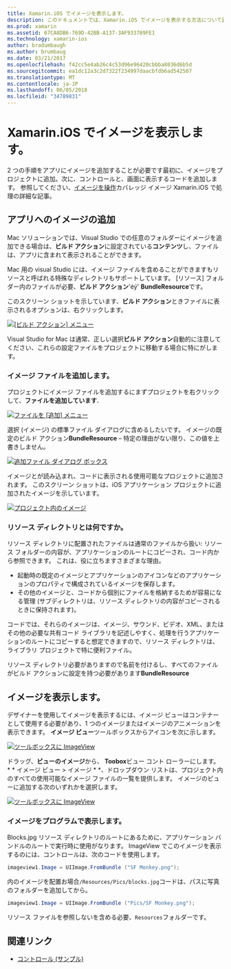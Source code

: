 ```yaml
---
title: Xamarin.iOS でイメージを表示します。
description: このドキュメントでは、Xamarin.iOS でイメージを表示する方法について説明します。 プログラムまたは iOS デザイナーによって、アプリへの追加のイメージがについて説明します。
ms.prod: xamarin
ms.assetid: 67CA8DB6-769D-42BB-A137-3AF933789FE1
ms.technology: xamarin-ios
author: bradumbaugh
ms.author: brumbaug
ms.date: 03/21/2017
ms.openlocfilehash: f42cc5e4ab26c4c53d96e96420cbbba8036d6b5d
ms.sourcegitcommit: ea1dc12a3c2d7322f234997daacbfdb6ad542507
ms.translationtype: MT
ms.contentlocale: ja-JP
ms.lasthandoff: 06/05/2018
ms.locfileid: "34789831"
---
```

# <a name="displaying-images-with-xamarinios"></a>Xamarin.iOS でイメージを表示します。

2 つの手順をアプリにイメージを追加することが必要です最初に、イメージをプロジェクトに追加。次に、コントロールと、画面に表示するコードを追加します。 参照してください、[イメージを操作](~/ios/app-fundamentals/images-icons/index.md)カバレッジ イメージ Xamarin.iOS で処理の詳細な記事。

## <a name="adding-images-to-your-app"></a>アプリへのイメージの追加

Mac ソリューションでは、Visual Studio での任意のフォルダーにイメージを追加できる場合は、**ビルド アクション**に設定されている**コンテンツ**し、ファイルは、アプリに含まれて表示されることができます。

Mac 用の visual Studio には、イメージ ファイルを含めることができますもリソースと呼ばれる特殊なディレクトリもサポートしています。 [リソース] フォルダー内のファイルが必要、**ビルド アクション**'éý' **BundleResource**です。

このスクリーン ショットを示しています、**ビルド アクション**ときファイルに表示されるオプションは、右クリックします。

 [![](image-images/image30a.png "[ビルド アクション] メニュー")](image-images/image30a.png#lightbox)

Visual Studio for Mac は通常、正しい選択**ビルド アクション**自動的に注意してください、これらの設定ファイルをプロジェクトに移動する場合に特にがします。

### <a name="adding-an-image-file"></a>イメージ ファイルを追加します。

プロジェクトにイメージ ファイルを追加するにまずプロジェクトを右クリックして、**ファイルを追加しています.**

 [![](image-images/image31a.png "ファイルを [追加] メニュー")](image-images/image31a.png#lightbox)

選択 (イメージ) の標準ファイル ダイアログに含めるしたいです。 イメージの既定のビルド アクション**BundleResource** – 特定の理由がない限り、この値を上書きしません。

 [![](image-images/image32a.png "追加ファイル ダイアログ ボックス")](image-images/image32a.png#lightbox)

イメージとが読み込まれ、コードに表示される使用可能なプロジェクトに追加されます。 このスクリーン ショットは、iOS アプリケーション プロジェクトに追加されたイメージを示しています。

 [![](image-images/image33a.png "プロジェクト内のイメージ")](image-images/image33a.png#lightbox)

### <a name="what-is-the-resources-directory"></a>リソース ディレクトリとは何ですか。

リソース ディレクトリに配置されたファイルは通常のファイルから扱い: リソース フォルダーの内容が、アプリケーションのルートにコピーされ、コード内から参照できます。 これは、役に立ちますさまざまな理由。

-  起動時の既定のイメージとアプリケーションのアイコンなどのアプリケーションのプロパティで構成されているイメージを保存します。
-  その他のイメージと、コードから個別にファイルを格納するためが容易になる管理 (サブディレクトリは、リソース ディレクトリの内容がコピーされるときに保持されます)。


コードでは、それらのイメージは、イメージ、サウンド、ビデオ、XML、またはその他の必要な共有コード ライブラリを記述しやすく、処理を行うアプリケーションのルートにコピーすると想定できますので、リソース ディレクトリは、ライブラリ プロジェクトで特に便利ファイル。



リソース ディレクトリ必要がありますので名前を付けるし、すべてのファイルがビルド アクションに設定を持つ必要があります**BundleResource**

## <a name="displaying-the-image"></a>イメージを表示します。

デザイナーを使用してイメージを表示するには、イメージ ビューはコンテナーとして使用する必要があり、1 つのイメージまたはイメージのアニメーションを表示できます。 **イメージ ビュー**ツールボックスからアイコンを次に示します。

 [![](image-images/image35a.png "ツールボックスに ImageView")](image-images/image35.png#lightbox)

ドラッグ、**ビューのイメージ**から、 **Toobox**ビュー コント ローラーにします。 * * イメージ ビュー > イメージ * *、ドロップダウン リストは、プロジェクト内のすべての使用可能なイメージ ファイルの一覧を提供します。 イメージのビューに追加する次のいずれかを選択します。

 [![](image-images/image36a.png "ツールボックスに ImageView")](image-images/image36.png#lightbox)

### <a name="displaying-the-image-programmatically"></a>イメージをプログラムで表示します。

Blocks.jpg リソース ディレクトリのルートにあるために、アプリケーション バンドルのルートで実行時に使用がなります。 ImageView でこのイメージを表示するのには、コントロールは、次のコードを使用します。

```csharp
imageview1.Image = UIImage.FromBundle ("SF Monkey.png");
```

内のイメージを配置お場合`/Resources/Pics/blocks.jpg`コードは、パスに写真のフォルダーを追加してから。

```csharp
imageview1.Image = UIImage.FromBundle ("Pics/SF Monkey.png");
```

リソース ファイルを参照しないを含める必要、`Resources`フォルダーです。


## <a name="related-links"></a>関連リンク

- [コントロール (サンプル)](https://developer.xamarin.com/samples/Controls/)
